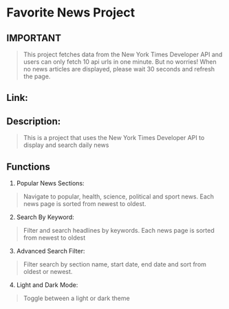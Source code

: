 # Favorite News Project

## IMPORTANT
> This project fetches data from the New York Times Developer API and users can only fetch 10 api urls in one minute. But no worries! When no news articles are displayed, please wait 30 seconds and refresh the page.

## Link: 


## Description:
>This is a project that uses the New York Times Developer API to display and search daily news

## Functions

1. Popular News Sections:
>Navigate to popular, health, science, political and sport news. Each news page is sorted from newest to oldest.

2. Search By Keyword:
>Filter and search headlines by keywords. Each news page is sorted from newest to oldest

3. Advanced Search Filter:
>Filter search by section name, start date, end date and sort from oldest or newest.

4. Light and Dark Mode:
>Toggle between a light or dark theme
